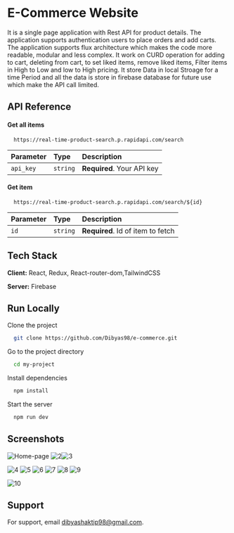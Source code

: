 
# E-Commerce Website

It is a single page application with Rest API for product details. The application supports authentication users to place orders and add carts. The application supports flux architecture which makes the code more readable, modular and less complex. It work on CURD operation for adding to cart, deleting from cart, to set liked items, remove liked items, Filter items in High to Low and low to High pricing. It store Data in local Stroage for a time Period and all the data is store in firebase database for future use which make the API call limited.




## API Reference

#### Get all items

```http
  https://real-time-product-search.p.rapidapi.com/search
```

| Parameter | Type     | Description                |
| :-------- | :------- | :------------------------- |
| `api_key` | `string` | **Required**. Your API key |

#### Get item

```http
  https://real-time-product-search.p.rapidapi.com/search/${id}
```

| Parameter | Type     | Description                       |
| :-------- | :------- | :-------------------------------- |
| `id`      | `string` | **Required**. Id of item to fetch |




## Tech Stack

**Client:** React, Redux, React-router-dom,TailwindCSS

**Server:** Firebase


## Run Locally

Clone the project

```bash
  git clone https://github.com/Dibyas98/e-commerce.git
```

Go to the project directory

```bash
  cd my-project
```

Install dependencies

```bash
  npm install
```

Start the server

```bash
  npm run dev
```


## Screenshots

![Home-page](https://github.com/Dibyas98/e-commerce/assets/125633895/56f47dc9-10ae-4e13-a94c-3d3c3a761f37)
![2](https://github.com/Dibyas98/e-commerce/assets/125633895/f1171dcb-dc88-416a-9da4-3c59bb34fe64)![3](https://github.com/Dibyas98/e-commerce/assets/125633895/9b1f8eca-8bfb-4c6b-8996-d1231575cf2b)

![4](https://github.com/Dibyas98/e-commerce/assets/125633895/c7e8aafa-b538-4fa8-a491-02100be4f4a4)
![5](https://github.com/Dibyas98/e-commerce/assets/125633895/da7ad1c7-17d6-4701-9e4d-e06b29c37ea2)
![6](https://github.com/Dibyas98/e-commerce/assets/125633895/407f3548-0f8d-4fcb-8f69-097ab8d8a1db)
![7](https://github.com/Dibyas98/e-commerce/assets/125633895/8be2b7b4-a990-48ef-a6ab-16175d2e2765)
![8](https://github.com/Dibyas98/e-commerce/assets/125633895/a6cc08eb-60ea-40f3-9094-4b335d66ca5d)
![9](https://github.com/Dibyas98/e-commerce/assets/125633895/1a2dbd95-4c4e-40d5-8835-6fd798a866ef)




![10](https://github.com/Dibyas98/e-commerce/assets/125633895/f514ad07-fff2-4b8c-97e9-c7347863135d)



## Support

For support, email dibyashaktip98@gmail.com.

